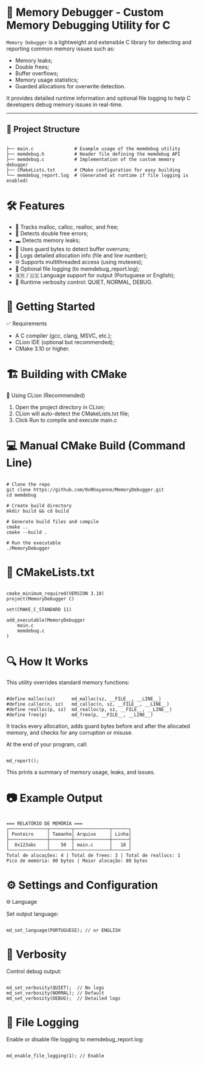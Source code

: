 # 🧠 Memory Debugger - Custom Memory Debugging Utility for C

`Memory Debugger` is a lightweight and extensible C library for detecting and reporting common memory issues such as:

- Memory leaks;
- Double frees;
- Buffer overflows;
- Memory usage statistics;
- Guarded allocations for overwrite detection.

It provides detailed runtime information and optional file logging to help C developers debug memory issues in real-time.

---

## 📁 Project Structure

```plaintext

├── main.c               # Example usage of the memdebug utility
├── memdebug.h           # Header file defining the memdebug API
├── memdebug.c           # Implementation of the custom memory debugger
├── CMakeLists.txt       # CMake configuration for easy building
└── memdebug_report.log  # (Generated at runtime if file logging is enabled)

```
# 🛠️ Features

- 🧠 Tracks malloc, calloc, realloc, and free;
- 🛑 Detects double free errors;
- 🕳️ Detects memory leaks;
- 🧱 Uses guard bytes to detect buffer overruns;
- 🧾 Logs detailed allocation info (file and line number);
- 🌐 Supports multithreaded access (using mutexes);
- 📄 Optional file logging (to memdebug_report.log);
- 🇧🇷 / 🇺🇸 Language support for output (Portuguese or English);
- 🧪 Runtime verbosity control: QUIET, NORMAL, DEBUG.

# 🚀 Getting Started

✅ Requirements

- A C compiler (gcc, clang, MSVC, etc.);
- CLion IDE (optional but recommended);
- CMake 3.10 or higher.

# 🏗️ Building with CMake

🔧 Using CLion (Recommended)

1. Open the project directory in CLion;
2. CLion will auto-detect the CMakeLists.txt file;
3. Click Run to compile and execute main.c

# 💻 Manual CMake Build (Command Line)

```plaintext

# Clone the repo
git clone https://github.com/0xRhayanne/MemoryDebugger.git
cd memdebug

# Create build directory
mkdir build && cd build

# Generate build files and compile
cmake ..
cmake --build .

# Run the executable
./MemoryDebugger

```
# 📄 CMakeLists.txt

```plaintext

cmake_minimum_required(VERSION 3.10)
project(MemoryDebugger C)

set(CMAKE_C_STANDARD 11)

add_executable(MemoryDebugger
    main.c
    memdebug.c
)

```
# 🔍 How It Works

This utility overrides standard memory functions:

```plaintext

#define malloc(sz)      md_malloc(sz, __FILE__, __LINE__)
#define calloc(n, sz)   md_calloc(n, sz, __FILE__, __LINE__)
#define realloc(p, sz)  md_realloc(p, sz, __FILE__, __LINE__)
#define free(p)         md_free(p, __FILE__, __LINE__)

```

It tracks every allocation, adds guard bytes before and after the allocated memory, and checks for any corruption or misuse.

At the end of your program, call:

```plaintext

md_report();

```

This prints a summary of memory usage, leaks, and issues.

# 📷 Example Output

```plaintext

=== RELATÓRIO DE MEMÓRIA ===
┌──────────────┬────────┬─────────────┬──────┐
│ Ponteiro     │ Tamanho│ Arquivo     │ Linha│
├──────────────┼────────┼─────────────┼──────┤
│  0x123abc    │    50  │ main.c      │   18 │
└──────────────┴────────┴─────────────┴──────┘
Total de alocações: 4 | Total de frees: 3 | Total de reallocs: 1
Pico de memória: 80 bytes | Maior alocação: 80 bytes

```
# ⚙️ Settings and Configuration

🌐 Language

Set output language:

```plaintext

md_set_language(PORTUGUESE); // or ENGLISH

```
# 📢 Verbosity

Control debug output:

```plaintext

md_set_verbosity(QUIET);  // No logs
md_set_verbosity(NORMAL); // Default
md_set_verbosity(DEBUG);  // Detailed logs

```

# 📄 File Logging

Enable or disable file logging to memdebug_report.log:

```plaintext

md_enable_file_logging(1); // Enable

```

